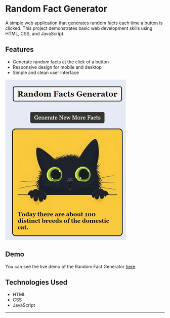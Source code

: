 # Random Fact Generator

A simple web application that generates random facts each time a button is clicked. This project demonstrates basic web development skills using HTML, CSS, and JavaScript.

## Features

- Generate random facts at the click of a button
- Responsive design for mobile and desktop
- Simple and clean user interface

![Preview](preview.jpeg)

## Demo

You can see the live demo of the Random Fact Generator [here](https://hardik-techie.github.io/Random-Fact-Generator/).

## Technologies Used

- HTML
- CSS
- JavaScript

---
